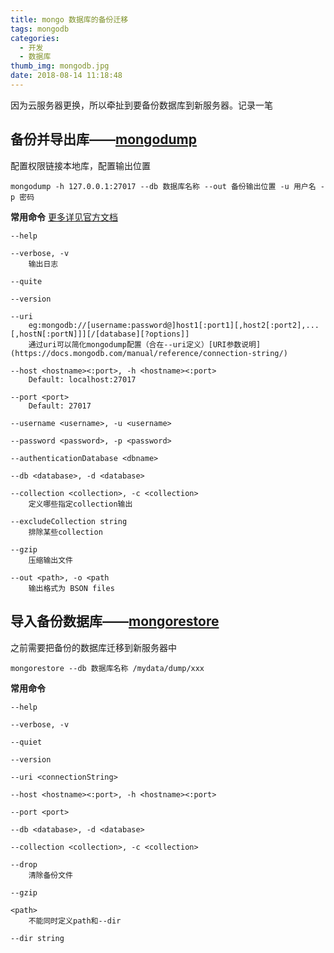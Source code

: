 ```yaml
---
title: mongo 数据库的备份迁移
tags: mongodb
categories:
  - 开发
  - 数据库
thumb_img: mongodb.jpg
date: 2018-08-14 11:18:48
---
```


因为云服务器更换，所以牵扯到要备份数据库到新服务器。记录一笔

## 备份并导出库——[mongodump](https://docs.mongodb.com/manual/reference/program/mongodump/)

配置权限链接本地库，配置输出位置

```
mongodump -h 127.0.0.1:27017 --db 数据库名称 --out 备份输出位置 -u 用户名 -p 密码
```

**常用命令**
[更多详见官方文档](https://docs.mongodb.com/manual/reference/program/mongodump/#options)

```
--help

--verbose, -v
    输出日志

--quite

--version

--uri
    eg:mongodb://[username:password@]host1[:port1][,host2[:port2],...[,hostN[:portN]]][/[database][?options]]
    通过uri可以简化mongodump配置（合在--uri定义）[URI参数说明](https://docs.mongodb.com/manual/reference/connection-string/)

--host <hostname><:port>, -h <hostname><:port>
    Default: localhost:27017

--port <port>
    Default: 27017

--username <username>, -u <username>

--password <password>, -p <password>

--authenticationDatabase <dbname>

--db <database>, -d <database>

--collection <collection>, -c <collection>
    定义哪些指定collection输出

--excludeCollection string
    排除某些collection

--gzip
    压缩输出文件

--out <path>, -o <path
    输出格式为 BSON files
```

## 导入备份数据库——[mongorestore](https://docs.mongodb.com/manual/reference/program/mongorestore/)

之前需要把备份的数据库迁移到新服务器中

```
mongorestore --db 数据库名称 /mydata/dump/xxx
```

**常用命令**

```
--help

--verbose, -v

--quiet

--version

--uri <connectionString>

--host <hostname><:port>, -h <hostname><:port>

--port <port>

--db <database>, -d <database>

--collection <collection>, -c <collection>

--drop
    清除备份文件

--gzip

<path>
    不能同时定义path和--dir

--dir string

```

